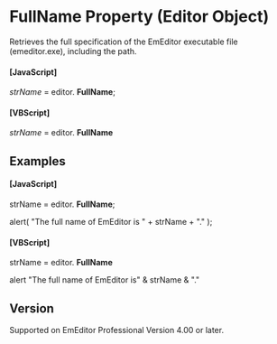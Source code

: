 # FullName Property (Editor Object)

Retrieves the full specification of the EmEditor executable file (emeditor.exe),
including the path.

#### \[JavaScript\]

_strName_ = editor. **FullName**;

#### \[VBScript\]

_strName_ = editor. **FullName**

## Examples

#### \[JavaScript\]

strName = editor. **FullName**;

alert( "The full name of EmEditor is " + strName + "." );

#### \[VBScript\]

strName = editor. **FullName**

alert "The full name of EmEditor is" & strName & "."

## Version

Supported on EmEditor Professional Version 4.00 or later.
